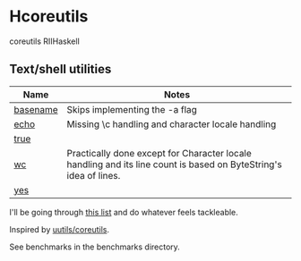 # Hcoreutils

coreutils RIIHaskell

## Text/shell utilities

| Name | Notes |
| --- | --- |
| [basename](src/basename.hs) | Skips implementing the -a flag |
| [echo](src/echo.hs) | Missing \c handling and character locale handling |
| [true](src/true.hs) | |
| [wc](src/wc.hs) | Practically done except for Character locale handling and its line count is based on ByteString's idea of lines. |
| [yes](src/yes.hs) | |

I'll be going through [this list](https://wiki.debian.org/coreutils) and do whatever feels tackleable.

Inspired by [uutils/coreutils](https://github.com/uutils/coreutils).

See benchmarks in the benchmarks directory.
